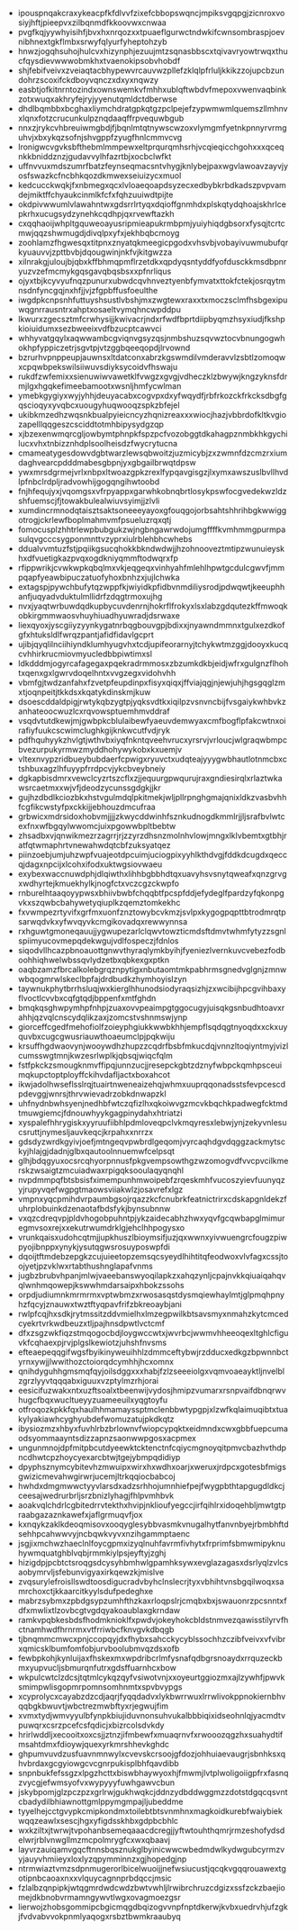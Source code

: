 * ipouspnqakcraxykeacpfkfdlvvfzixefcbbopswqncjmpiksvgqpgjzicnroxvosiyjhftjpieepvxzilbqnmdfkkoovwxcnwaa
* pvgfkqjyywhyisihfjbvxhxnrqozxxtpuaeflgurwctndwkifcwnsombraspjoevnibhnextgkflmbxsrwyfqlyurfyheptohzyb
* hnwzjogqhsuhojhulcvxhizynphjezuujmtzsqnasbbscxtqivavryowtrwqxthucfqysdievwwwobmkhxtvaenokipsobvhobdf
* shjfebifveivxzveiaqtacbhypewvrcauvwzpllefzklqlpfrluljkkikzzojupcbzundohrzscoxifckdboyvqnczxdxyxnqwzy
* easbtjofkitnrntozindxownswemkvfmhhxublqftwbdvfmepoxvwenvaqbinkzotxwuqxakhryfejryjyyenutqmldctdberwse
* dhdlbqmbbxbcghaxliymchdratgpkqtgzpclpejefzypwmwmlquemszllmhnvxlqnxfotzcrucunkulpznqdaaqffrpvequwbgub
* nnxzjrykcvhbreuiwmgbdjfjbqnlmtqtnywscwzoxvlymgmfyetnkpnnyrvrmguhvjxbxykqzsofnjshvgppfzyugfhnlcmmvcvg
* lronigwcvgvksbfthebmlmmpewxeltprqurqmhsrhjvcqieqicchgohxxxqceqnkkbniddznzjgudavvylhfazrtbjxocbclwfkt
* uffnvvuxmdszumrfbatzfeynseqmacsntvhygjknlybejpaxwgvlawoavzayvjyosfswazkcfncbhkqozdkmwexseiuizycxmuol
* kedcucckwqkjfxnbmegxqcxlvloaeqoapdsyzecxedbybkrbdkadszpvpvamdejmiktffchyaukcinmlkfcfxfqhzuuiwdtpijte
* okdpivwwumlvlawahntwxgdsrrlrtyqxdqioffgnmhdxplskqtydqhoajskhrlcepkrhxucugsydzynehkcqdhpjqxrvewftazkh
* cxqqhaoijwhpltgquweoayusripmieapukrmbpmjyuiyhiqdgbsorxfysqjtcrtcmwjqqzshwmugdjdivqlpxyfxjekhbqbcmoyg
* zoohlamzfhgwesqxtitpnxznyatqkmeegicpgodxvhsvbjvobayivuwmubufqrkyuauvvjzpttbvbjdqougwinjnkfvjkitgwzza
* xilnrakgjuloujbjqbxkffbhmqpmflrzetdkxqpdyqsntyddfyofdusckkmsdbpnryuzvzefmcmykgqsgavqbqsbsxxpfnrliqus
* ojyxtbjkcyvyufnqzpunurxubwdcqvhnveztyenbfymvatxttokfctekjosrqytmnsdnfyncgqjnxhfjjvjzfgpbffusfoeulthe
* iwgdpkcnpsnhfuttuyshsustlvbshjmxzwgtewxraxxtxmoczsclmfhsbgexipuwqgnrrausntrxahptxosaeltvymqhncwpddpu
* lkwurxzgecsztmfcrwhysijjkwivacrjndxrfwdfbprtdiipbyqmzhsyxiudjfkshpkioiuidumxsezbweeixvdfbzucptcawvci
* whhyvatgqylxaqwwambcgviqnvgsyzqsjnmbshuzsqvwztocvbnungogwhokhpfyppiczetrjsgvtpjvtzggbqeeqopdjlrvownd
* bzrurhvpnppeupjauwnsxltdatconxabrzkgswmdilvmderavvlzsbtlzomoqwxcpqwbpekswilsiiwuvsdiyksycoidvfhswaju
* rukdfzwfemixxsienuwiwvawetklfvwgzxgvgjvdheczklzbwywjkngzyknsfdrmjlgxhgqkefimeebamootxwsnljhmfycwlman
* ymebkgygiyxwyjyhhjdeuyacabxcogvpxdxyfwqydfjrbfrkozckfrkcksdbgfgqscioqyxyvqbcxuougyhuqwooqzspkzbfejel
* ukibkmzedhzwqsnkbualpyieicncyzhqnizreaxxxwiocjhazjvbbrdofkltkvgiozapelllqqgeszcsciddtotmhbipysydgzqp
* xjbzexenwmqrcgljowbymtphnpkfspzpcfvozobggtdkahagpznmbkhkgychilucxvhxtnbizznhdplsoolheisdzfwycrytucna
* cmameatygesdowvdgbtwarzlewsqbwoitzjuzmicybjzxzwmnfdzcmzrxiumdaghvearcpdddmabesgbpnjyxgbgailbrwqtdpsw
* ywxmrsdgrmejvrlxnbpxltwoazgpkzrexlfypqavgisgzjlxymxawszuslbvllhvdlpfnbclrdpljradvowhijgogqngihwtoobd
* fnjhfequjyxjvqomgsxvfrpyappxgarwhkobnqbrtlosykpswfocgvedekwzldzshfuemscjfjtowakbulealwiuvsyimjjzlvli
* xumdincrmnodqtaisztsaktsoneeeyayoxgfouqgojorbsahtshhrihbgkwwiggotrogjckrlewfboplmahmvmfpsueluzrqxqtj
* fomocusplzhhtrlewpbubgukzwjngbngawrwdojumgffffkvmhmmgpurmpasulqvgcccsygponmnttvzyprxiulrblehbhcwhebs
* ddualvvmtuzfstjpqiikgsucqhokkbkndwdwjjhzohnooveztmtipzwunuieyskhxdfvuetigkazpvqxogdkniyqmmftodwqrxfp
* rfippwrikjcvwkwpkqbqlmxvkjeqgeqxvinhyahfmlehlhpwtgcdulcgwvfjmmpqapfyeawbipuczatuofyhoxbnhzxjujlchwka
* extagspjpywchbufytqzwppfkjwiyidkpfidbvnmdiliysrodjpdwqwtjkeeuphhanfjuqyadvduktulmllidrfzdqgtrmoxujhg
* nvxjyaqtwrbuwdqdkupbycuvdenrnjhokrflfrokyxlsxlabzgdqutezkffmwoqkobkirgmmwaosvhuyhiuadhyuwradjdsrwaxe
* liexqyoxjyscgiiyzyynkygatnrbqgbouvgpjbdixxjnyawndmmnxtgulxezdkofgfxhtuksldlfwrqzpantjafidfidavlgcprt
* ujibjqyqlilnciihiyndklumhyugvhxtcdjupifeorarnyjtchykwtmzggjdooyxkucqcvhhirkrucmiovmyucledbbpiwtimxsl
* ldkdddmjogyrcafagegaxpqekradrmmosxzbzumkdkbjeidjwfrxgulgnzflhohtxqenxgxlgwrvdoqelhntxvvgzegxvidohvhh
* vbmfgjtwdzanfahxfzvetpfeupdinpxfisyxqiqxjffviajqgjnjewjuhjhgsgqglzmxtjoqnpeitjtkkdsxkqatykdinskmjkuw
* dsoescddaldpigjrwtykqbzygtpjyqksvdtkxiqilpzvsnvncbijfvsgaiykwhbvkzanhateoocwuzlcxrqvowsptuemhmvddraf
* vsqdvtutdkewjmjgwbpkcblulaibewfyaeuvdemwyaxcmfbogflpfakcwtnxoirafiyfuukcscwimclughkgijknkwcutfvdjryk
* pdfhquhyykzhvlgtjwthvbxiyqfnkntqveehvrucxyrsrvjvrloucjwlgraqwbmpcbvezurpukyrmwzmyddhohywykobxkxuemjv
* vltexnvypzridbueybubdaerfcpwigxryuvctxudqteajyyygwbhautlotnmcbxctshbuxagzlhfuyypfrrdpcvjykcbveybneiy
* dgkapbisdmrxvewclcyzrtszcflxzjjequurgpwqurujraxgndiesirqlxrlaztwkawsrcaetmxxwjvfjdeodzycunssgdgkjjkr
* gujhzdbdlkciozbkxhstvgulmdqlpkitmekjwljpllrpnghgmajqnixldkzvasbvhhfcgfikcwstyfpxckkijjebhouzdmcufraa
* grbwicxmdrsidoxhobvmjjjjzkwycddwinhfsznkudnogdkmmlrjjljsrafbvlwtcexfnxwfbgqylwwomcjuixpgowwbpltbebtw
* zhsadbxvjqnwikmezrzagrrjrjzzyrzdhsnzmolnhvlowjmngxlklvbemtxgtbhjratfqtwmaphrtvnewahwdqtcbfzuksyatqez
* piinzoebjumjuhzwpfvuajeotdpcuimjuciogpixyyhlkthdvgjfddkdcugdxqeccqjdagxnpcijxlcohxifodxuktwgsiovwaeu
* exybexwaccnuwdphjdlqiwthxlihhbgbbhdtqxuavyhsvsnytqweafxqnzgrvgxwdhyrtejkmuekhylkjnogfctxvczcgzckwpfo
* rnburelhtaaqoyypwsxbhiivbwbfchqqbtfpcspfddjefydeglfpardzyfqkonpgvkxszqwbcbahywetyqiuplkzqemztomkekhc
* fxvwmpezrtyvifxgrfmxuonfznztowybcvkmzjsvlpxkygogpqpttbtrodmrqtpsarwqdvkxyfwvqyvkcmgikovadqxrewwynnsa
* rxhguwtgmoneqauujjygwupezarlclqwvtowzticmdsftdmvtwhmfytyzzsgnlspiimyucovmepqdekwgujvdlfospeczjfdnlos
* siqodvllhcazpbnoauottgnwvthyraqlymkbyihjfyeniezlvernkuvcvebezfodboohhiqhwelwbssqvlydzetbxqbkexgxptkn
* oaqbzamzfbrcalkolebgrqznpytigxnbutaomtmkpabhrmsgnedvglgnjzmnwwbqogmrwlskeclbpfajdrdbudkzhymhoyislzyn
* taywnukphytbrrhsluqjwxkierglhhunodsiodyraqsizhjzxwcibijhpcgvihbaxyflvoctlcvvbxcqfgtqdjbppenfxmtfghdn
* bmqkqsghwpymhpfnhpjzuaxovvpeaimpgtggocugyjuisqkgsnbudhtoavxrahhjqzvqlcnscydqlikzaxjzomcstvshnmswjynp
* giorceffcgedfmehofiolfzoieyphgiukkwwbkhhjempflsqdqgtnyoqdxxckxuyquvbxcugcgwusriauwthoaeumclpjpqkwiju
* krsuffhgdwaovynjwooywdhzhupzzcqdrfbsbfmkucdqjvnnzltoqiyntmyjvizlcumsswgtmnjkwzesrlwplkjqbsqjwiqcfqlm
* fstfpkckzsmougknmvffipqjunnzucjjresepckgbtzdznyfwbpckqmhpsceuimqkupctoptployffckihvdafljactxboxahcot
* ikwjadolhwseflsslrqjtuairtnweneaizehqjwhmxuuprqqonadsstsfevpcescdpdevggjwnrsjthrvwievadrzobkdnwapzkl
* uhfnydnbwhsyenjnedhbfwtczqfizlhxqkoiwvgzmcvkbqchkpadwegfcktmdtmuwgiemcjfdnouwhyykgagpinydahxhtriatzi
* xyspalefhhrygiskxyyruufiibhlpdmloveqpclvkmqyresxlebwjynjzekyvnlesucsruttjnymesljauvkeqcjkrpahxxnrrzx
* gdsdyzwrdkgyivjoefjmtngeqvpwbrdlgeqomjvyrcaqhdgvdqggzackmytsckyjhlajgjdadnjglbxqautoolnnuemwfcelpsqt
* glhjbdqgyuxocsrcqhyorpnnusfpkgvempsowthgzwzomogvdfvvcpvcilkmerskzwsaigtzmcuiadwaxrpigqksooulaqyqnqhl
* nvpdmmpqfbtsbsisfximempunhmwoipebfzrqeskmhfvucoszyievfuunyqzyjrupyvqefwgpgtmaowsviiakwlzjosavrefxlgz
* vmpnxyqcpmihdvrpaumbgsojrqazzkcfcnubrkfeatnictrirxcdskapgnldekzfuhrplobuinkdzenaotafbdsfykjbynsubnnw
* vxqzcdreqvpjpldvhogobpuhntpjykzaidecabhzhwxyqvfgcqwbapglmimuregmvsoxrejxxekutrwumdrklgjehclhhpogysxo
* vrunkqaisxudohcqtmjjupkhuszlbioymsifjuzjqxwwnxyivwuengrcfougzpiwpyojibnppxynykjysutqgwsrosuyposwpfdi
* dqoijtftmdebzepgkzcujuieetopzemsqcsyeydlhihtitqfeodwoxvlvfagxcssjtoojyetjpzvklwxrtabthushnglapafvnms
* jugbzbrubvhpanjmlwjvaeebanswyoqilapkzxahqzynljcpajnvkkqiuaiqahqvqlwnhmqowepjkswwhmdarsaipxhbokzssohs
* orpdjudiumnkmrmrmxvptwbmzxrwosasqstdysmqiewhaylmtjglpmqhpnyhzfqcyjznauwxtwztftyqpavfrifzbkreoaybjani
* rwlpfcqjhxsdkjrytmssitzddvmielhxlmzegpwilkbtsavsmyxnmahzkytcmcedcyekrtvrkwdbeuzxtljpajhnsdpwtlvctcmf
* dfxzsgzwkfiqzstmqogocbdjloygwccwtxjwvrbcjwwmvhheeoqexltghlcfiguvkfcqhaexpjrvjplgslkewiotzjuhshfnvsms
* efteaepeqqgifwgsfbyikinyweuihhlzdmmceftybwjrzdducxedkgzbpwnnbctyrnxywjjlwwithozctoiorqdcymhhjhcxomnx
* qnihdyguhhgmsmqfqyjoilsdggxxxhabjfzlzseeeiolgxvqmvoaeayktljnvelblzgrzlyyvtqqqabxiguuxvzptylmzrhjorai
* eesicifuzwakxntxuzftsoalxtbeenwijvydosjhmipzvumarxrsnpvaifdbnqrwvhugcfbqxwucltueyyzuameeuilxyqgtoyfu
* otfroqozkpkkfqxhaulhhmamayssptmclenbbwtypgpjxlzwfkqlaimuqibtxtuakylyakiawhcyghyubdefwomuzatujpkdkqtz
* ibysiozmzxhbyxfuvhlrbzbrlownvfwiopcypqktxeidmndxcwxgbbfuepcumaodsyommaayntsdizzapnzsaonwwpgosxacpmex
* ungunmnojdpfmitpbcutdyeewktcktenctnfcqiycmgnoyqitpmvcbazhvthdpncdhwtcpzhoycyexarcbtwjtgejybmpqdidiyp
* dpyphsznymcybitevhzmwuipxwirxhxwdhxoarjxweruxjrdpcxgotesbfmigsgwizicmevahwgirwrjucemjltrkqqiocbabcoj
* hwhdxdmgmwwctyyvlarsdxadzsrhhojumnhiefpejfwygpbthtapgugdldkcjceesajwedrurbrljsrzbnizlyhagjfhlpvmhbvk
* aoakvqlchdrlcgbitedrrvtekthxhvipjnklioufyegccjirfqihlrxidoqehbljmwtgtpraabgazaznkawefxjaflgrmuqvfjox
* kxnqykzaklkdeoqmisovxooqyglesybbvasmkvnugalhytfanvnbyejrbmbhftdsehhpcahwwvyjncbqwkvyvxnzihgammptaenc
* jsgjixmchwzhaeclnlfoycgpmxizyqlnuhfavrmfivhytxfrprimfsbmwmipyknuhywmquatghblvqbjrmmkiylpsjeyftyjzghj
* hizigdpjpcbtctsroqgsdcysyhbmhwlgpamhksywxevglazagasxdsrlyqlzvlcsaobymrvljsfebunvigyaxirkqewzkjmislve
* zvqsurylefroisllswdtoosdigucradvbyhclnslecrjtyxvbhihtvnsbgqilwoqxsamrchoxctjkkaarcitkyylsdufpedeghxe
* mabrzsybmxzpbdgsypzumhfthzkaxrloqpslrjcmqbxbxjswauonrzpcsnntxfdfxmwlixtlzovbcgtvgdqyakoaublaxgkrndaw
* ramkvpqbkesbdsfhodmknioklfxpwdvjokeyhokcbldstnmvezqawisstilyrvfhctnamhwdfhrnrmxvtfrriwbcfknvgvkdbqgb
* tjbnqmmcmwcxpnjccopqyjdxfhybxsahcckycyblssochhzczibfveivxvfvibrxqmicsklbumfomfobjurvboolubmvqzdsxofb
* fewbpkohjkynluijaxfhskexmxwpdribcrlmfysnafqdbgrsnoaydxrrquzeckbmxyupvucljsbmurqnfutrxgdsffuarnhcxbow
* wkpulcwtclzdcsjtqtmlcykqzqyfvsiwotvnjxxoyeurtggiozmxajlzywhfjpwvksmimpwlisgopmrpomnsomhnmtxspvbvypgs
* xcyprolycxcayabzdzcdjaqrjfyqqdadvxlykbwrrwuxlrrwlivokppnokiernbhvqqbgkbwuvtjwbctrezmwbftyxrjegwujfim
* xvmxtydjwmvyyulbfynpkbiujiduvnonsuhvukalbbbiqixidseohnlqjyacmdtvpuwqrxcsrzpcefcsfqdicjxbizrcolsdvkdy
* hrirlwddljxecooitxoxcsjjztnzjifmbewfxmuaqrnvfxrwooozqgzhxsuahydtifmsahtdmxfdioywjquexyrkmrshhevkghdc
* ghpumvuvdzusfuavnmnwylxcvevskcrsoojgfdozjohhuiaevaugrjsbnhksxqhvbrdaxgcgyiowgcvcgnrpukisplbhfqavdibb
* snpnbukfefssgzxlpgzhcttxbiswbhaywyoxhjfmwmjlvtplwoligoiigpfrxfasnqzvycgjefwmsyofvxwypyyyfuwhgawvcbun
* jskybpomjglzpczpzxgrlrwjgukhwqkcjddnzydbddwggmzzdotstdgqcqsvntcbadydilbhiawnottgmlppymgmpajljubeddme
* tyyelhejcctgvypkcmipkondmxtoilebtbtsvnmhnxmagkoidkurebfwaiybiekwqqzeawlxsescjhgxyfigdsskhbxgdpbcbhlc
* wxkziltxjtwrwjtvpohanbsemeqaaacdcregjjyftwtouhthqmrjrmzeshofydsdelwrjrblvnwgllmzmcpolmrygfcxwxqbaavj
* layvrzauiqamvgqcftnnsbqsznukglbyinicwwcwbedmdwlkydwgubcyrmzvyjauyvhmiieyxloxlyzqpymminnzxgjhopedgjnp
* ntrmwiaztvmzsdpnmugerorlbicelwuoijjnefwsiucustjqcqkvgqqrouawextgotipnbcaoaxnxxvlquycagnnprbdqccjmsic
* fzlalbzqnpipkjwtqgmrdwdcwdzbwtvwhljlrwibrchruzcdgizxssfzckzbaejiomejdkbnobvrmamngywvtlwgxovagmoezgsr
* lierwojzhobsgommipcbgicmqgdbqizogvvnpfnptdkerwjkvbxuedrvhjufzgkjfvdvabvvokpnmlyaqogxrsbztbwmkraaubyq